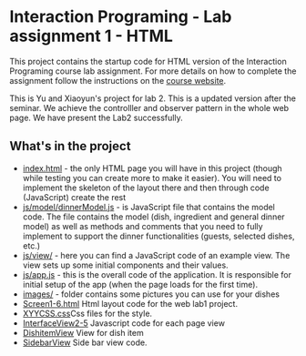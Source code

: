 Interaction Programing - Lab assignment 1 - HTML
=================================================

This project contains the startup code for HTML version of the Interaction Programing course lab assignment. For more details on how to complete the assignment follow the instructions on the [course website](https://www.kth.se/social/course/DH2642).

This is Yu and Xiaoyun's project for lab 2. This is a updated version after the seminar.
We achieve the controlller and observer pattern in the whole web page.
We have present the Lab2 successfully.



What's in the project
-----

* [index.html](https://github.com/Octopus-Yu/LAB-1/blob/Lab1UpdatedVersion/dinnerplanner-html-master/index.html) - the only HTML page you will have in this project (though while testing you can create more to make it easier). You will need to implement the skeleton of the layout there and then through code (JavaScript) create the rest
* [js/model/dinnerModel.js](https://github.com/Octopus-Yu/LAB-1/blob/Lab1UpdatedVersion/dinnerplanner-html-master/js/model/dinnerModel.js) - is JavaScript file that contains the model code. The file contains the model (dish, ingredient and general dinner model) as well as methods and comments that you need to fully implement to support the dinner functionalities (guests, selected dishes, etc.)
* [js/view/](https://github.com/Octopus-Yu/LAB-1/tree/Lab1UpdatedVersion/dinnerplanner-html-master/js/view) - here you can find a JavaScript code of an example view. The view sets up some initial components and their values.
* [js/app.js](https://github.com/Octopus-Yu/LAB-1/blob/Lab1UpdatedVersion/dinnerplanner-html-master/js/app.js) - this is the overall code of the application. It is responsible for initial setup of the app (when the page loads for the first time). 
* [images/](https://github.com/Octopus-Yu/LAB-1/tree/Lab1UpdatedVersion/dinnerplanner-html-master/images) - folder contains some pictures you can use for your dishes
* [Screen1-6.html](https://github.com/Octopus-Yu/LAB-1/blob/Lab1UpdatedVersion/dinnerplanner-html-master/Screen1.html) Html layout code for the web lab1 project.
* [XYYCSS.css](https://github.com/Octopus-Yu/LAB-1/blob/Lab1UpdatedVersion/dinnerplanner-html-master/XYYCSS.css)Css files for the style.
* [InterfaceView2-5](https://github.com/Octopus-Yu/LAB-1/blob/Lab1UpdatedVersion/dinnerplanner-html-master/js/view/InterfaceView2.js) Javascript code for each page view
* [DishitemView](https://github.com/Octopus-Yu/LAB-1/blob/Lab1UpdatedVersion/dinnerplanner-html-master/js/view/DishitemView.js) View for dish item
* [SidebarView](https://github.com/Octopus-Yu/LAB-1/blob/Lab1UpdatedVersion/dinnerplanner-html-master/js/view/SidebarView.js) Side bar view code.

